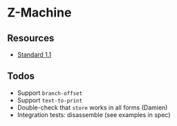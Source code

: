 # Z-Machine

## Resources

- [Standard 1.1](https://www.inform-fiction.org/zmachine/standards/z1point1/index.html)

## Todos

- Support `branch-offset`
- Support `text-to-print`
- Double-check that `store` works in all forms (Damien)
- Integration tests: disassemble (see examples in spec)
